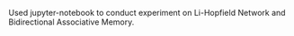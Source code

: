 Used jupyter-notebook to conduct experiment on Li-Hopfield Network and Bidirectional Associative Memory.

